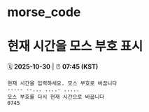 # morse_code
# 현재 시간을 모스 부호 표시
<!-- MORSE_TIME_START -->
🗓️ **2025-10-30** | ⏰ **07:45 (KST)**

```
현재 시간을 입력하세요. 모스 부호로 바꿉니다
----- --... ....- .....
모스 부호를 다시 현재 시간으로 바꿉니다
0745
```
<!-- MORSE_TIME_END -->
